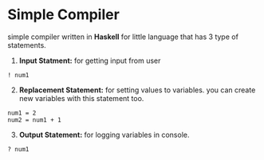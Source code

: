 # Simple Compiler
simple compiler written in **Haskell** for little language that has 3 type of statements.

1. **Input Statment:** for getting input from user 
```
! num1
```
2. **Replacement Statement:** for setting values to variables. you can create new variables with this statement too.
```
num1 = 2
num2 = num1 + 1
```
3. **Output Statement:** for logging variables in console.
```
? num1
```


